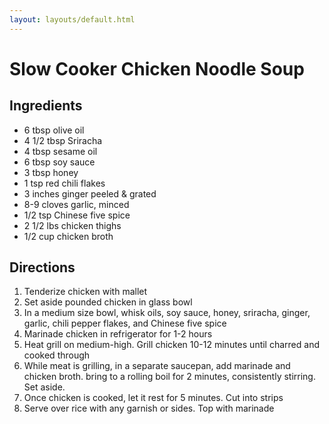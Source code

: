 ```yaml
---
layout: layouts/default.html 
---
```


# Slow Cooker Chicken Noodle Soup 

## Ingredients

* 6 tbsp olive oil
* 4 1/2 tbsp Sriracha
* 4 tbsp sesame oil
* 6 tbsp soy sauce
* 3 tbsp honey
* 1 tsp red chili flakes
* 3 inches ginger peeled & grated
* 8-9 cloves garlic, minced
* 1/2 tsp Chinese five spice 
* 2 1/2 lbs chicken thighs
* 1/2 cup chicken broth

## Directions

1. Tenderize chicken with mallet 
2. Set aside pounded chicken in glass bowl
3. In a medium size bowl, whisk oils, soy sauce, honey, sriracha, ginger, garlic, chili pepper flakes, and Chinese five spice
4. Marinade chicken in refrigerator for 1-2 hours 
5. Heat grill on medium-high. Grill chicken 10-12 minutes until charred and cooked through
6. While meat is grilling, in a separate saucepan, add marinade and chicken broth. bring to a rolling boil for 2 minutes, consistently stirring. Set aside. 
7. Once chicken is cooked, let it rest for 5 minutes. Cut into strips 
8. Serve over rice with any garnish or sides. Top with marinade

